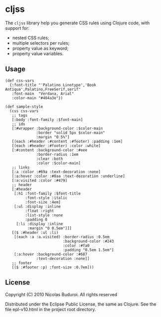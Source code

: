 # cljss

The `cljss` library help you generate CSS rules using Clojure code, with
support for:

 * nested CSS rules;
 * multiple selectors per rules;
 * property value as keyword;
 * property value variables.

## Usage

    (def css-vars
      {:font-title "'Palatino Linotype','Book Antiqua',Palatino,FreeSerif,serif"
       :font-main  "Verdana, Arial"
       :color-main "#404a3e"})
    
    (def sample-style
      (css css-vars
       ;; tags
       [:body :font-family :$font-main]
       ;; ids
       [:#wrapper :background-color :$color-main
                  :border "solid 5px $color-main"
                  :margin "0 5%"]
       [(each :#header :#content :#footer) :padding :1em]
       [(each :#header :#footer) :color :white]
       [:#content :background-color :#eee
                  :border-radius :1em
                  :clear :both
                  :color :$color-main]
       ;; links
       [:a :color :#69a :text-decoration :none]
       [:a:hover :color :#8aa :text-decoration :underline]
       [:a:visited :color :#479]
       ;; header
       [:#header
        [:h1 :font-family :$font-title
             :font-style :italic
             :font-size :4em]
        [:ul :display :inline
             :float :right
             :list-style :none
             :padding 0
         [:li :display :inline
              :margin "0 0.5em"]]]
       [($ :#header :ul :li)
        [(each :a :a.visited) :border-radius :0.5em
                              :background-color :#243
                              :color :#fa0
                              :padding "0.5em 1.5em"]
        [:a:hover :background-color :#687
                  :text-decoration :none]]
       ;; footer
       [($ :#footer :p) :font-size :0.7em]))

## License

Copyright (C) 2010 Nicolas Buduroi. All rights reserved

Distributed under the Eclipse Public License, the same as Clojure. See
the file epl-v10.html in the project root directory.
